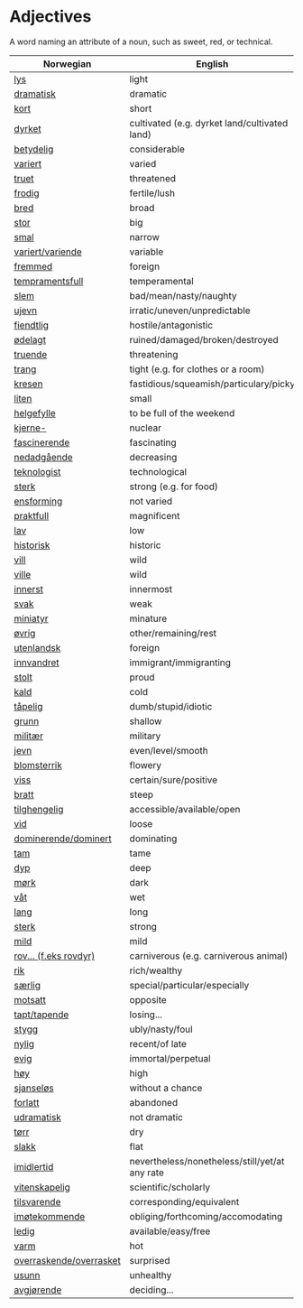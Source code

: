 # Adjectives

A word naming an attribute of a noun, such as sweet, red, or technical.

| Norwegian | English |
| --- | --- |
| [lys](https://www.ordnett.no/search?language=no&phrase=lys) | light |
| [dramatisk](https://www.ordnett.no/search?language=no&phrase=dramatisk) | dramatic |
| [kort](https://www.ordnett.no/search?language=no&phrase=kort) | short |
| [dyrket](https://www.ordnett.no/search?language=no&phrase=dyrket) | cultivated (e.g. dyrket land/cultivated land) |
| [betydelig](https://www.ordnett.no/search?language=no&phrase=betydelig) | considerable |
| [variert](https://www.ordnett.no/search?language=no&phrase=variert) | varied |
| [truet](https://www.ordnett.no/search?language=no&phrase=truet) | threatened |
| [frodig](https://www.ordnett.no/search?language=no&phrase=frodig) | fertile/lush |
| [bred](https://www.ordnett.no/search?language=no&phrase=bred) | broad |
| [stor](https://www.ordnett.no/search?language=no&phrase=stor) | big |
| [smal](https://www.ordnett.no/search?language=no&phrase=smal) | narrow |
| [variert/variende](https://www.ordnett.no/search?language=no&phrase=variert/variende) | variable |
| [fremmed](https://www.ordnett.no/search?language=no&phrase=fremmed) | foreign |
| [tempramentsfull](https://www.ordnett.no/search?language=no&phrase=tempramentsfull) | temperamental |
| [slem](https://www.ordnett.no/search?language=no&phrase=slem) | bad/mean/nasty/naughty |
| [ujevn](https://www.ordnett.no/search?language=no&phrase=ujevn) | irratic/uneven/unpredictable |
| [fiendtlig](https://www.ordnett.no/search?language=no&phrase=fiendtlig) | hostile/antagonistic |
| [ødelagt](https://www.ordnett.no/search?language=no&phrase=ødelagt) | ruined/damaged/broken/destroyed |
| [truende](https://www.ordnett.no/search?language=no&phrase=truende) | threatening |
| [trang](https://www.ordnett.no/search?language=no&phrase=trang) | tight (e.g. for clothes or a room) |
| [kresen](https://www.ordnett.no/search?language=no&phrase=kresen) | fastidious/squeamish/particulary/picky |
| [liten](https://www.ordnett.no/search?language=no&phrase=liten) | small |
| [helgefylle](https://www.ordnett.no/search?language=no&phrase=helgefylle) | to be full of the weekend |
| [kjerne-](https://www.ordnett.no/search?language=no&phrase=kjerne-) | nuclear |
| [fascinerende](https://www.ordnett.no/search?language=no&phrase=fascinerende) | fascinating |
| [nedadgående](https://www.ordnett.no/search?language=no&phrase=nedadgående) | decreasing |
| [teknologist](https://www.ordnett.no/search?language=no&phrase=teknologist) | technological |
| [sterk](https://www.ordnett.no/search?language=no&phrase=sterk) | strong (e.g. for food) |
| [ensforming](https://www.ordnett.no/search?language=no&phrase=ensforming) | not varied |
| [praktfull](https://www.ordnett.no/search?language=no&phrase=praktfull) | magnificent |
| [lav](https://www.ordnett.no/search?language=no&phrase=lav) | low |
| [historisk](https://www.ordnett.no/search?language=no&phrase=historisk) | historic |
| [vill](https://www.ordnett.no/search?language=no&phrase=vill) | wild |
| [ville](https://www.ordnett.no/search?language=no&phrase=ville) | wild |
| [innerst](https://www.ordnett.no/search?language=no&phrase=innerst) | innermost |
| [svak](https://www.ordnett.no/search?language=no&phrase=svak) | weak |
| [miniatyr](https://www.ordnett.no/search?language=no&phrase=miniatyr) | minature |
| [øvrig](https://www.ordnett.no/search?language=no&phrase=øvrig) | other/remaining/rest |
| [utenlandsk](https://www.ordnett.no/search?language=no&phrase=utenlandsk) | foreign |
| [innvandret](https://www.ordnett.no/search?language=no&phrase=innvandret) | immigrant/immigranting |
| [stolt](https://www.ordnett.no/search?language=no&phrase=stolt) | proud |
| [kald](https://www.ordnett.no/search?language=no&phrase=kald) | cold |
| [tåpelig](https://www.ordnett.no/search?language=no&phrase=tåpelig) | dumb/stupid/idiotic |
| [grunn](https://www.ordnett.no/search?language=no&phrase=grunn) | shallow |
| [militær](https://www.ordnett.no/search?language=no&phrase=militær) | military |
| [jevn](https://www.ordnett.no/search?language=no&phrase=jevn) | even/level/smooth |
| [blomsterrik](https://www.ordnett.no/search?language=no&phrase=blomsterrik) | flowery |
| [viss](https://www.ordnett.no/search?language=no&phrase=viss) | certain/sure/positive |
| [bratt](https://www.ordnett.no/search?language=no&phrase=bratt) | steep |
| [tilghengelig](https://www.ordnett.no/search?language=no&phrase=tilghengelig) | accessible/available/open |
| [vid](https://www.ordnett.no/search?language=no&phrase=vid) | loose |
| [dominerende/dominert](https://www.ordnett.no/search?language=no&phrase=dominerende/dominert) | dominating |
| [tam](https://www.ordnett.no/search?language=no&phrase=tam) | tame |
| [dyp](https://www.ordnett.no/search?language=no&phrase=dyp) | deep |
| [mørk](https://www.ordnett.no/search?language=no&phrase=mørk) | dark |
| [våt](https://www.ordnett.no/search?language=no&phrase=våt) | wet |
| [lang](https://www.ordnett.no/search?language=no&phrase=lang) | long |
| [sterk](https://www.ordnett.no/search?language=no&phrase=sterk) | strong |
| [mild](https://www.ordnett.no/search?language=no&phrase=mild) | mild |
| [rov... (f.eks rovdyr)](https://www.ordnett.no/search?language=no&phrase=rov...%20(f.eks%20rovdyr)) | carniverous (e.g. carniverous animal) |
| [rik](https://www.ordnett.no/search?language=no&phrase=rik) | rich/wealthy |
| [særlig](https://www.ordnett.no/search?language=no&phrase=særlig) | special/particular/especially |
| [motsatt](https://www.ordnett.no/search?language=no&phrase=motsatt) | opposite |
| [tapt/tapende](https://www.ordnett.no/search?language=no&phrase=tapt/tapende) | losing... |
| [stygg](https://www.ordnett.no/search?language=no&phrase=stygg) | ubly/nasty/foul |
| [nylig](https://www.ordnett.no/search?language=no&phrase=nylig) | recent/of late |
| [evig](https://www.ordnett.no/search?language=no&phrase=evig) | immortal/perpetual |
| [høy](https://www.ordnett.no/search?language=no&phrase=høy) | high |
| [sjanseløs](https://www.ordnett.no/search?language=no&phrase=sjanseløs) | without a chance |
| [forlatt](https://www.ordnett.no/search?language=no&phrase=forlatt) | abandoned |
| [udramatisk](https://www.ordnett.no/search?language=no&phrase=udramatisk) | not dramatic |
| [tørr](https://www.ordnett.no/search?language=no&phrase=tørr) | dry |
| [slakk](https://www.ordnett.no/search?language=no&phrase=slakk) | flat |
| [imidlertid](https://www.ordnett.no/search?language=no&phrase=imidlertid) | nevertheless/nonetheless/still/yet/at any rate |
| [vitenskapelig](https://www.ordnett.no/search?language=no&phrase=vitenskapelig) | scientific/scholarly |
| [tilsvarende](https://www.ordnett.no/search?language=no&phrase=tilsvarende) | corresponding/equivalent |
| [imøtekommende](https://www.ordnett.no/search?language=no&phrase=imøtekommende) | obliging/forthcoming/accomodating |
| [ledig](https://www.ordnett.no/search?language=no&phrase=ledig) | available/easy/free |
| [varm](https://www.ordnett.no/search?language=no&phrase=varm) | hot |
| [overraskende/overrasket](https://www.ordnett.no/search?language=no&phrase=overraskende/overrasket) | surprised |
| [usunn](https://www.ordnett.no/search?language=no&phrase=usunn) | unhealthy |
| [avgjørende](https://www.ordnett.no/search?language=no&phrase=avgjørende) | deciding... |

